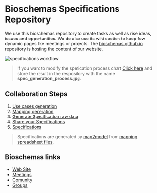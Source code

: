 # Bioschemas Specifications Repository
We use this bioschemas repository to create tasks as well as rise ideas, issues and opportunities. We do also use its wiki section to keep few dynamic pages like meetings or projects. The [bioschemas.github.io](https://github.com/BioSchemas/bioschemas.github.io) repository is hosting the content of our website.

![specifications workflow](../master/img/spec_generation_process.png)
> If you want to modify the spefication process chart [Click here](https://drive.google.com/file/d/0B9lW_BhBep0TNEZySHZZa09HNVE/view?usp=sharing) and store the result in the respository with the name **spec_generation_process.jpg**.


## Collaboration Steps
1. [Use cases generation](https://github.com/BioSchemas/_specifications/wiki/Bioschemas-Specification-Process#use-case-study)
1. [Mapping generation](https://github.com/BioSchemas/_specifications/wiki/Bioschemas-Specification-Process#mapping)
1. [Generate Specification raw data](https://github.com/BioSchemas/bioschema-goweb#bioschemasorg-goweb)
1. [Share your Specifications](https://github.com/BioSchemas/map2model#update-specifications-repository)
1. [Specifications](http://bioschemas.org/newSpecs)

> Specifications are generated by [map2model](https://github.com/BioSchemas/map2model) from [mapping spreadsheet files](https://drive.google.com/drive/folders/0Bw_p-HKWUjHoNThZOWNKbGhOODg?usp=sharing).

## Bioschemas links
- [Web Site](http://bioschemas.org)
- [Meetings](http://bioschemas.org/meetings/)
- [Comunity](http://bioschemas.org/community/index.html)
- [Groups](http://bioschemas.org/groups/index.html)

